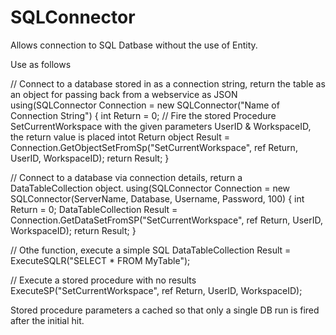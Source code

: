 # SQLConnector
Allows connection to SQL Datbase without the use of Entity.

Use as follows

// Connect to a database stored in as a connection string, return the table as an object for passing back from a webservice as JSON
using(SQLConnector Connection = new SQLConnector("Name of Connection String")
{
  int Return = 0;
  // Fire the stored Procedure SetCurrentWorkspace with the given parameters UserID & WorkspaceID, the return value is placed intot Return
  object Result = Connection.GetObjectSetFromSp("SetCurrentWorkspace", ref Return, UserID, WorkspaceID);
  return Result;
}

// Connect to a database via connection details, return a DataTableCollection object.
using(SQLConnector Connection = new SQLConnector(ServerName, Database, Username, Password, 100)
{
  int Return = 0;
  DataTableCollection Result = Connection.GetDataSetFromSP("SetCurrentWorkspace", ref Return, UserID, WorkspaceID);
  return Result;
}

// Othe function, execute a simple SQL
DataTableCollection Result = ExecuteSQLR("SELECT * FROM MyTable");

// Execute a stored procedure with no results
ExecuteSP("SetCurrentWorkspace", ref Return, UserID, WorkspaceID);

Stored procedure parameters a cached so that only a single DB run is fired after the initial hit.
